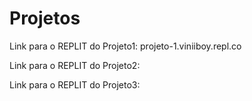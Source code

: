 # Projetos
Link para o REPLIT do Projeto1: projeto-1.viniiboy.repl.co

Link para o REPLIT do Projeto2: 

Link para o REPLIT do Projeto3:
